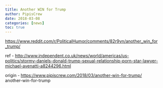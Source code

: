 ```yaml
---
title: Another WIN for Trump
author: PipisCrew
date: 2018-03-08
categories: [news]
toc: true
---
```


https://www.reddit.com/r/PoliticalHumor/comments/82r9vn/another_win_for_trump/

ref - http://www.independent.co.uk/news/world/americas/us-politics/stormy-daniels-donald-trump-sexual-relationship-porn-star-lawyer-michael-avenatti-a8244296.html

origin - https://www.pipiscrew.com/2018/03/another-win-for-trump/ another-win-for-trump